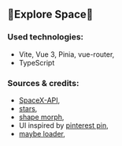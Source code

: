 ## :construction:Explore Space:construction:

### Used technologies:
* Vite, Vue 3, Pinia, vue-router, 
* TypeScript

### Sources & credits:
* [SpaceX-API](https://github.com/r-spacex/SpaceX-API),
* [stars](https://codepen.io/chriskschneider/pen/GgPeOe),
* [shape morph](https://codepen.io/kunj4u/pen/vrQzjy),
* UI inspired by [pinterest pin](https://pl.pinterest.com/pin/69805862964145090/),
* [maybe loader](https://codepen.io/Amaj/pen/azXvXY),
